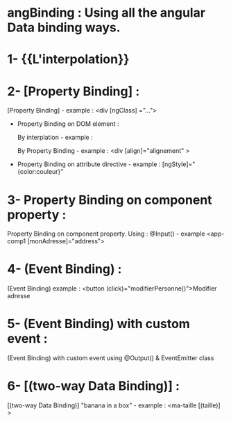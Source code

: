 # angBinding  : Using all the angular Data binding ways.

# 1- {{L'interpolation}}


# 2- [Property Binding] :

[Property Binding] - example : <div [ngClass] ="…"> 

- Property Binding on DOM element :
   
   	By interplation - example : <div align="{{alignement}}"  >
   
   	By Property Binding - example : <div [align]="alignement" >
   
- Property Binding on attribute directive  - example :  [ngStyle]="{color:couleur}"

# 3- Property Binding on component property :

Property Binding on component property. Using :  @Input() - example  <app-comp1 [monAdresse]="address"></app-comp1>

# 4- (Event Binding) :

 (Event Binding) example : <button (click)="modifierPersonne()">Modifier adresse</button>

# 5- (Event Binding) with custom event :

(Event Binding) with custom event using @Output() & EventEmitter class

# 6- [(two-way Data Binding)] :

[(two-way Data Binding)]  "banana in a box" - example : <ma-taille [(taille)] ></ma-taille>

  





 
	



    
